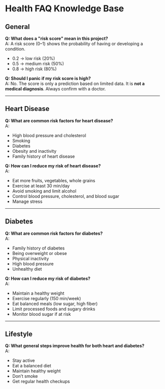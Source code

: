 # Health FAQ Knowledge Base

## General
**Q: What does a "risk score" mean in this project?**  
A: A risk score (0–1) shows the probability of having or developing a condition.  
- 0.2 → low risk (20%)  
- 0.5 → medium risk (50%)  
- 0.8 → high risk (80%)  

**Q: Should I panic if my risk score is high?**  
A: No. The score is only a prediction based on limited data. It is **not a medical diagnosis**. Always confirm with a doctor.

---

## Heart Disease
**Q: What are common risk factors for heart disease?**  
A:  
- High blood pressure and cholesterol  
- Smoking  
- Diabetes  
- Obesity and inactivity  
- Family history of heart disease  

**Q: How can I reduce my risk of heart disease?**  
A:  
- Eat more fruits, vegetables, whole grains  
- Exercise at least 30 min/day  
- Avoid smoking and limit alcohol  
- Control blood pressure, cholesterol, and blood sugar  
- Manage stress  

---

## Diabetes
**Q: What are common risk factors for diabetes?**  
A:  
- Family history of diabetes  
- Being overweight or obese  
- Physical inactivity  
- High blood pressure  
- Unhealthy diet  

**Q: How can I reduce my risk of diabetes?**  
A:  
- Maintain a healthy weight  
- Exercise regularly (150 min/week)  
- Eat balanced meals (low sugar, high fiber)  
- Limit processed foods and sugary drinks  
- Monitor blood sugar if at risk  

---

## Lifestyle
**Q: What general steps improve health for both heart and diabetes?**  
A:  
- Stay active  
- Eat a balanced diet  
- Maintain healthy weight  
- Don’t smoke  
- Get regular health checkups  

